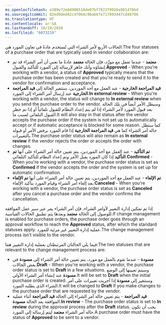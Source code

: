 ```yaml
---
ms.openlocfilehash: e389e72e84900518de07bf7822f0926a901478bd
ms.sourcegitcommit: 82ed9ded42c47064c90ab6fe717893447cd48796
ms.translationtype: HT
ms.contentlocale: ar-SA
ms.lasthandoff: 10/19/2020
ms.locfileid: "6073219"
---
```

<span data-ttu-id="ced82-101">الحالات الأربع لأمر الشراء التي تُستخدم عادةً في تعاون المورد هي:</span><span class="sxs-lookup"><span data-stu-id="ced82-101">The four statuses of a purchase order that are typically used in vendor collaboration are:</span></span>

-   <span data-ttu-id="ced82-102">**معتمد** - عندما تعمل مع مورِّد، فإن الحالة **معتمد** عادةً ما تعني أن أمر الشراء قد تم إنشاؤه وأنك جاهز لإرساله إلى المورد للتأكيد والقبول.</span><span class="sxs-lookup"><span data-stu-id="ced82-102">**Approved** - When you're working with a vendor, a status of **Approved** typically means that the purchase order has been created and that you're ready to send it to the vendor for confirmation and acceptance.</span></span>
-   <span data-ttu-id="ced82-103">**قيد المراجعة الخارجية** - عند العمل مع أحد الموردين، ستتغير الحالة إلى **قيد المراجعة الخارجية** عند إرسال أمر الشراء إلى المورد.</span><span class="sxs-lookup"><span data-stu-id="ced82-103">**In external review** - When you're working with a vendor, the status will change to **In external review** when you send the purchase order to the vendor.</span></span> <span data-ttu-id="ced82-104">وسيظل الأمر أيضاً في تلك الحالة بعد قبول المورد لأمر الشراء إذا لم يتم إعداد النظام للقبول تلقائياً أو إذا تم حظر القبول التلقائي لسبب ما.</span><span class="sxs-lookup"><span data-stu-id="ced82-104">It will also stay in that status after the vendor accepts the purchase order if the system is not set up to automatically accept or if automatic acceptance is blocked for some reason.</span></span> <span data-ttu-id="ced82-105">كما ستظل حالة أمر الشراء كما هي **قيد المراجعة الخارجية** إذا قام المورد برفض الأمر أو قبوله بالتغييرات.</span><span class="sxs-lookup"><span data-stu-id="ced82-105">The purchase order status will also remain as **In external review** if the vendor rejects the order or accepts the order with changes.</span></span>
-   <span data-ttu-id="ced82-106">**تم التأكيد** - عند العمل مع أحد الموردين، يتم تعيين حالة أمر الشراء على أنها **تم التأكيد** إذا كان المورد يقبل الأمر وتم إعداد النظام للتأكيد التلقائي.</span><span class="sxs-lookup"><span data-stu-id="ced82-106">**Confirmed** - When you're working with a vendor, the purchase order status is set as **Confirmed** if the vendor accepts the order and the system is set up for automatic confirmation.</span></span>
-   <span data-ttu-id="ced82-107">**تم الإلغاء** - عند العمل مع أحد الموردين، يتم تعيين حالة أمر الشراء على أنها **تم الإلغاء** بعد إلغاء أمر الشراء وقيام المورد بتأكيد الإلغاء.</span><span class="sxs-lookup"><span data-stu-id="ced82-107">**Canceled** - When you're working with a vendor, the purchase order status is set as **Canceled** after you cancel a purchase order and the vendor confirms the cancellation.</span></span>

<span data-ttu-id="ced82-108">إذا تم تمكين إدارة التغيير لأوامر الشراء، فإن أمر الشراء يمر عبر سير عمل الموافقة للوصول إلى الحالة **معتمد** وبعدها يتم تطبيق الحالات القياسية.</span><span class="sxs-lookup"><span data-stu-id="ced82-108">If change management is enabled for purchase orders, the purchase order goes through an approval workflow to reach the **Approved** status, after which the standard statuses apply.</span></span> <span data-ttu-id="ced82-109">عملية إدارة التغيير غير مرئية للمورد.</span><span class="sxs-lookup"><span data-stu-id="ced82-109">The change management process isn't visible to the vendor.</span></span>

<span data-ttu-id="ced82-110">فيما يلي الحالتان المرتبطتان بعملية إدارة التغيير هما:</span><span class="sxs-lookup"><span data-stu-id="ced82-110">The two statuses that are relevant to the change management process are:</span></span>

-   <span data-ttu-id="ced82-111">**مسودة** - عندما تقوم بالعمل مع مورد، يتم تعيين حالة أمر الشراء إلى **مسودة** في بعض الحالات.</span><span class="sxs-lookup"><span data-stu-id="ced82-111">**Draft** - When you're working with a vendor, the purchase order status is set to **Draft** in a few situations.</span></span> <span data-ttu-id="ced82-112">وسيتم تعيينها إلى الوضع **مسودة** عند إنشاء أمر الشراء الأولي.</span><span class="sxs-lookup"><span data-stu-id="ced82-112">It will be set to **Draft** when the initial purchase order is created.</span></span> <span data-ttu-id="ced82-113">وستتغير إلى **مسودة** إذا أجريت تغييرات على أمر الشراء الذي يطلبه المورد.</span><span class="sxs-lookup"><span data-stu-id="ced82-113">It will be changed to **Draft** if you make changes to the purchase order that are requested by the vendor.</span></span>
-   <span data-ttu-id="ced82-114">**قيد المراجعة** - يتم تعيين حالة أمر الشراء إلى الحالة **قيد المراجعة** أثناء عملية الموافقة بعد الحالة **مسودة**.</span><span class="sxs-lookup"><span data-stu-id="ced82-114">**In review** - The purchase order status is set to **In review** during the approval process after the **Draft** status.</span></span> <span data-ttu-id="ced82-115">يجب أن تكون حالة أمر الشراء **معتمد** ليتم إرساله إلى المورد.</span><span class="sxs-lookup"><span data-stu-id="ced82-115">A purchase order must have the status of **Approved** to be sent to a vendor.</span></span>
